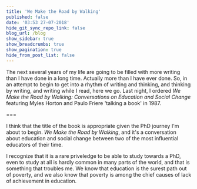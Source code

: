 ```yaml
---
title: 'We Make the Road by Walking'
published: false
date: '03:53 27-07-2018'
hide_git_sync_repo_link: false
blog_url: /blog
show_sidebar: true
show_breadcrumbs: true
show_pagination: true
hide_from_post_list: false
---
```


The next several years of my life are going to be filled with more writing than I have done in a long time. Actually more than I have ever done. So, in an attempt to begin to get into a rhythm of writing and thinking, and thinking by writing, and writing while I read, here we go. Last night, I ordered *We Make the Road by Walking: Conversations on Education and Social Change* featuring Myles Horton and Paulo Friere 'talking a book' in 1987. 

===

I think that the title of the book is appropriate given the PhD journey I'm about to begin. *We Make the Road by Walking*, and it's a conversation about education and social change between two of the most influential educators of their time.

I recognize that it is a rare priveledge to be able to study towards a PhD, even to study at all is hardly common in many parts of the world, and that is something that troubles me. We know that education is the surest path out of poverty, and we also know that poverty is among the chief causes of lack of achievement in education. 